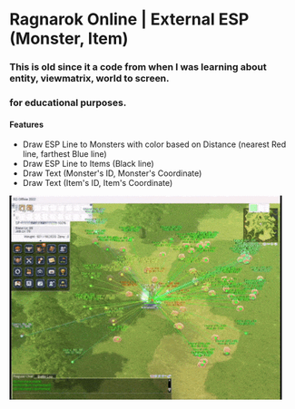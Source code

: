 # Ragnarok Online | External ESP (Monster, Item)

### This is old since it a code from when I was learning about entity, viewmatrix, world to screen.

### for educational purposes.

#### Features
- Draw ESP Line to Monsters with color based on Distance (nearest Red line, farthest Blue line)
- Draw ESP Line to Items (Black line)
- Draw Text (Monster's ID, Monster's Coordinate)
- Draw Text (Item's ID, Item's Coordinate)

![ro-external-esp](https://github.com/0736b/ro-external-esp/blob/main/preview-ro-esp.gif)
